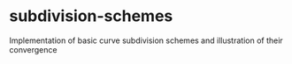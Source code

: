 # subdivision-schemes
Implementation of basic curve subdivision schemes and illustration of their convergence
